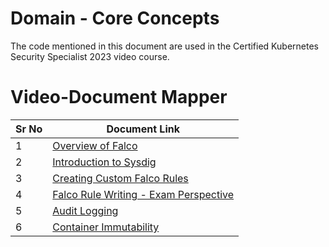 # Domain - Core Concepts

The code mentioned in this document are used in the Certified Kubernetes Security Specialist 2023 video course.


# Video-Document Mapper

| Sr No | Document Link |
| ------ | ------ |
| 1 | [Overview of Falco][PlDa] |
| 2 | [Introduction to Sysdig][PlDb] |
| 3 | [Creating Custom Falco Rules][PlDc]
| 4 | [Falco Rule Writing - Exam Perspective][PlDd]
| 5 | [Audit Logging][PlDe] |
| 6 | [Container Immutability][PlDf] |



   [PlDa]: <https://github.com/ameeno/certified-kubernetes-security-specialist/blob/master/domain-6-monitor-log-runtimesec/install-falco.md>
   [PlDb]: <https://github.com/ameeno/certified-kubernetes-security-specialist/blob/master/domain-6-monitor-log-runtimesec/sysdig.md>
   [PlDc]: <https://github.com/ameeno/certified-kubernetes-security-specialist/blob/master/domain-6-monitor-log-runtimesec/custom-falco-rules.md>
   [PlDd]: <https://github.com/ameeno/certified-kubernetes-security-specialist/blob/master/domain-6-monitor-log-runtimesec/falco-exam-perspective.md>

   [PlDe]: <https://github.com/ameeno/certified-kubernetes-security-specialist/blob/master/domain-6-monitor-log-runtimesec/audit-log-detailed.md>

   [PlDf]: <https://github.com/ameeno/certified-kubernetes-security-specialist/blob/master/domain-6-monitor-log-runtimesec/immutability.md>
